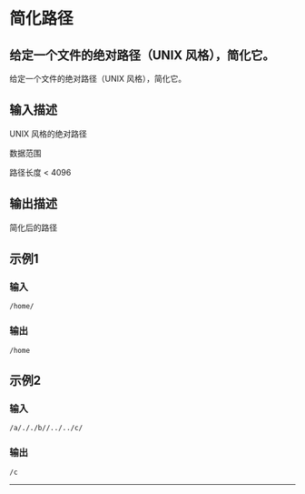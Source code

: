 # 简化路径
## 给定一个文件的绝对路径（UNIX 风格），简化它。
给定一个文件的绝对路径（UNIX 风格），简化它。


## 输入描述
UNIX 风格的绝对路径

数据范围

路径长度 < 4096

## 输出描述
简化后的路径

## 示例1
### 输入
	/home/
### 输出
	/home

## 示例2
### 输入
	/a/././b//../../c/
### 输出
	/c

----